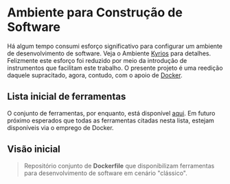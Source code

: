 # Ambiente para Construção de Software

Há algum tempo consumi esforço significativo para configurar um ambiente de desenvolvimento de software. Veja 
o Ambiente [Kyrios](http://kyrios.sourceforge.net/) para detalhes. Felizmente este esforço foi reduzido por meio da introdução 
de instrumentos que facilitam este trabalho. O presente projeto é uma reedição daquele supracitado, agora, contudo,
com o apoio de [Docker](https://www.docker.com/). 

## Lista inicial de ferramentas

O conjunto de ferramentas, por enquanto, está disponível [aqui](https://docs.google.com/document/d/1kiniQskETRJu6T3-n5gAvYfKyh11xKVsJ8FkqNSGW6g/edit?usp=sharing). Em futuro próximo esperados que todas as ferramentas citadas nesta lista, estejam disponíveis via o emprego de Docker.

## Visão inicial

> Repositório conjunto de **Dockerfile** que disponibilizam ferramentas para desenvolvimento de software em cenário "clássico".
